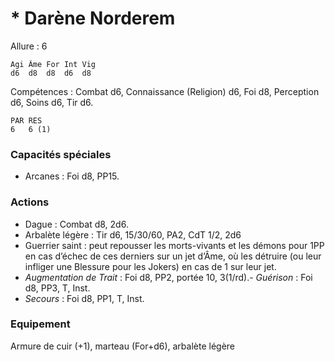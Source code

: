 # * Darène Norderem

Allure : 6

	Agi	Âme	For	Int	Vig
	d6	d8	d8	d6	d8

Compétences : Combat d6, Connaissance (Religion) d6, Foi d8, Perception d6, Soins d6, Tir d6.

	PAR	RES
	6	6 (1)

### Capacités spéciales
- Arcanes : Foi d8, PP15.

### Actions
- Dague : Combat d8, 2d6.
- Arbalète légère : Tir d6, 15/30/60, PA2, CdT 1/2, 2d6
- Guerrier saint : peut repousser les morts-vivants et les démons pour 1PP en cas d’échec de ces derniers sur un jet d’Âme, où les détruire (ou leur infliger une Blessure pour les Jokers) en cas de 1 sur leur jet.
- _Augmentation de Trait_ : Foi d8, PP2, portée 10, 3(1/rd).- _Guérison_ : Foi d8, PP3, T, Inst.
- _Secours_ : Foi d8, PP1, T, Inst.

### Equipement
Armure de cuir (+1), marteau (For+d6), arbalète légère
